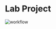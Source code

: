 # Lab Project

![workflow](https://github.com/Romasv/lab_project/actions/workflows/main.yml/badge.svg)